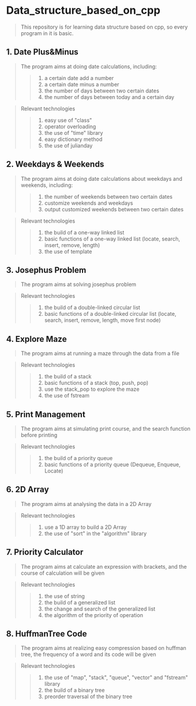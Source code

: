 # Data_structure_based_on_cpp
>This repository is for learning data structure based on cpp, so every program in it is basic.

## 1. Date Plus&Minus
>The program aims at doing date calculations,
>including:
>>1. a certain date add a number
>>2. a certain date minus a number
>>3. the number of days between two certain dates
>>4. the number of days between today and a certain day

>Relevant technologies
>>1. easy use of "class"
>>2. operator overloading
>>3. the use of "time" library
>>4. easy dictionary method
>>5. the use of julianday

## 2. Weekdays & Weekends
>The program aims at doing date calculations about weekdays and weekends,
>including:
>>1. the number of weekends between two certain dates
>>2. customize weekends and weekdays
>>3. output customized weekends between two certain dates

>Relevant technologies
>>1. the build of a one-way linked list
>>2. basic functions of a one-way linked list (locate, search, insert, remove, length)
>>3. the use of template

## 3. Josephus Problem
>The program aims at solving josephus problem

>Relevant technologies
>>1. the build of a double-linked circular list
>>2. basic functions of a double-linked circular list
(locate, search, insert, remove, length, move first node)

## 4. Explore Maze
>The program aims at running a maze through the data from a file

>Relevant technologies
>>1. the build of a stack
>>2. basic functions of a stack (top, push, pop)
>>3. use the stack_pop to explore the maze
>>4. the use of fstream

## 5. Print Management
>The program aims at simulating print course,
and the search function before printing

>Relevant technologies
>>1. the build of a priority queue
>>2. basic functions of a priority queue
(Dequeue, Enqueue, Locate)

## 6. 2D Array
>The program aims at analysing the data in a 2D Array

>Relevant technologies
>>1. use a 1D array to build a 2D Array
>>2. the use of "sort" in the "algorithm" library

## 7. Priority Calculator
>The program aims at calculate an expression with brackets,
>and the course of calculation will be given

>Relevant technologies
>>1. the use of string
>>2. the build of a generalized list
>>3. the change and search of the generalized list
>>4. the algorithm of the priority of operation

## 8. HuffmanTree Code
>The program aims at realizing easy compression based on huffman tree, 
>the frequency of a word and its code will be given

>Relevant technologies
>>1. the use of "map", "stack", "queue", "vector" and "fstream" library
>>2. the build of a binary tree
>>3. preorder traversal of the binary tree